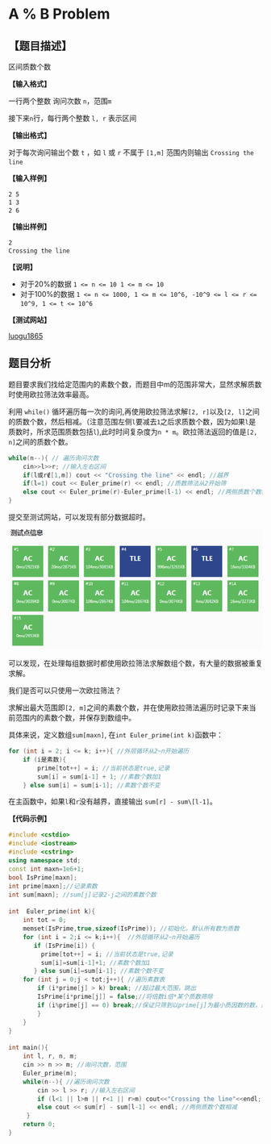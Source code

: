 # A % B Problem


## 【题目描述】

区间质数个数

**【输入格式】**

一行两个整数 询问次数  `n`，范围`m`

接下来`n`行，每行两个整数 `l, r` 表示区间

**【输出格式】**

对于每次询问输出个数 `t` ，如 `l` 或 `r` 不属于 `[1,m]` 范围内则输出 `Crossing the
line`

**【输入样例】**

    2 5
    1 3
    2 6

**【输出样例】**

    2
    Crossing the line

**【说明】**
- 对于20%的数据 `1 <= n <= 10 1 <= m <= 10`
- 对于100%的数据 `1 <= n <= 1000, 1 <= m <= 10^6, -10^9 <= l <= r <= 10^9, 1 <= t <= 10^6`

**【测试网站】**

[luogu1865](https://www.luogu.org/problemnew/show/P1865#sub)



## 题目分析

题目要求我们找给定范围内的素数个数，而题目中m的范围非常大，显然求解质数时使用欧拉筛法效率最高。

利用 `while()` 循环遍历每一次的询问,再使用欧拉筛法求解`[2, r]`以及`[2, l]`之间的质数个数，然后相减。（注意范围左侧`l`要减去`1`之后求质数个数，因为如果`l`是质数时，所求范围质数包括`l`),此时时间复杂度为`n * m`。欧拉筛法返回的值是`[2, n]`之间的质数个数。

```c++
while(n--){ // 遍历询问次数 
    cin>>l>>r; //输入左右区间 
    if(l或r∉[1,m]) cout << "Crossing the line" << endl; //越界 
    if(l=1) cout << Euler_prime(r) << endl; //质数筛法从2开始筛 
    else cout << Euler_prime(r)-Euler_prime(l-1) << endl; //两侧质数个数相减 
} 
```

提交至测试网站，可以发现有部分数据超时。

![](pic/A%B_TLE.png)

可以发现，在处理每组数据时都使用欧拉筛法求解数组个数，有大量的数据被重复求解。

我们是否可以只使用一次欧拉筛法？

求解出最大范围即`[2, m]`之间的素数个数，并在使用欧拉筛法遍历时记录下来当前范围内的素数个数，并保存到数组中。

具体来说，定义数组`sum[maxn]`, 在`int Euler_prime(int k)`函数中：


```c++
for (int i = 2; i <= k; i++){ //外层循环从2~n开始遍历 
    if (i是素数){
        prime[tot++] = i; //当前状态是true,记录
        sum[i] = sum[i-1] + 1; //素数个数加1 
    } else sum[i] = sum[i-1]; //素数个数不变 

```

在主函数中，如果`l`和`r`没有越界，直接输出 `sum[r] - sum\[l-1]`。

**【代码示例】**
```c++
#include <cstdio>
#include <iostream>
#include <cstring>
using namespace std;
const int maxn=1e6+1;
bool IsPrime[maxn]; 
int prime[maxn];//记录素数 
int sum[maxn]; //sum[j]记录2-j之间的素数个数 

int  Euler_prime(int k){  
    int tot = 0;
    memset(IsPrime,true,sizeof(IsPrime)); //初始化，默认所有数为质数 
    for (int i = 2;i <= k;i++){  //外层循环从2~n开始遍历 
       if (IsPrime[i]) {
         prime[tot++] = i; //当前状态是true,记录
         sum[i]=sum[i-1]+1; //素数个数加1 
       } else sum[i]=sum[i-1]; //素数个数不变 
    for (int j = 0;j < tot;j++){ //遍历素数表
        if (i*prime[j] > k) break; //超过最大范围，跳出 
        IsPrime[i*prime[j]] = false;//将倍数i倍*某个质数筛除 
        if (i%prime[j] == 0) break;//保证只筛到以prime[j]为最小质因数的数，退出内层循环
        }
    }
}

int main(){
	int l, r, n, m;
    cin >> n >> m; //询问次数，范围 
    Euler_prime(m);
    while(n--){ //遍历询问次数
		cin >> l >> r; //输入左右区间 
		if (l<1 || l>m || r<1 || r>m) cout<<"Crossing the line"<<endl; //越界 
		else cout << sum[r] - sum[l-1] << endl; //两侧质数个数相减 
	 } 
    return 0;
}

```
